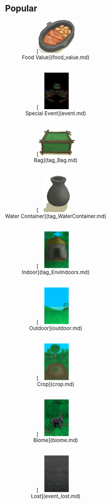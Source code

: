 # Popular  
<div style="display:inline-block"><div class="gamedatalist" style="text-align:center;;min-height:0px;margin-bottom:40px;margin-right:20px;font-size:1.2em;">[<div style="width:120px;display:inline-block;text-align:center"><img decoding="async" src="../wiki/Sprite/HoneyGlazedPork.png" href="a.md" style="max-width:120px;max-height:120px;"></div><br>Food Value](food_value.md)</div><div class="gamedatalist" style="text-align:center;;min-height:0px;margin-bottom:40px;margin-right:20px;font-size:1.2em;">[<div style="width:120px;display:inline-block;text-align:center"><img decoding="async" src="../wiki/Sprite/Enemy.png" href="a.md" style="max-width:120px;max-height:120px;"></div><br>Special Event](event.md)</div><div class="gamedatalist" style="text-align:center;;min-height:0px;margin-bottom:40px;margin-right:20px;font-size:1.2em;">[<div style="width:120px;display:inline-block;text-align:center"><img decoding="async" src="../wiki/Sprite/Chest.png" href="a.md" style="max-width:120px;max-height:120px;"></div><br> Bag](tag_Bag.md)</div><div class="gamedatalist" style="text-align:center;;min-height:0px;margin-bottom:40px;margin-right:20px;font-size:1.2em;">[<div style="width:120px;display:inline-block;text-align:center"><img decoding="async" src="../wiki/Sprite/ClayVase.png" href="a.md" style="max-width:120px;max-height:120px;"></div><br> Water Container](tag_WaterContainer.md)</div><div class="gamedatalist" style="text-align:center;;min-height:0px;margin-bottom:40px;margin-right:20px;font-size:1.2em;">[<div style="width:120px;display:inline-block;text-align:center"><img decoding="async" src="../wiki/Sprite/MudHut.png" href="a.md" style="max-width:120px;max-height:120px;"></div><br> Indoor](tag_EnvIndoors.md)</div><div class="gamedatalist" style="text-align:center;;min-height:0px;margin-bottom:40px;margin-right:20px;font-size:1.2em;">[<div style="width:120px;display:inline-block;text-align:center"><img decoding="async" src="../wiki/Sprite/Grasslands.png" href="a.md" style="max-width:120px;max-height:120px;"></div><br> Outdoor](outdoor.md)</div><div class="gamedatalist" style="text-align:center;;min-height:0px;margin-bottom:40px;margin-right:20px;font-size:1.2em;">[<div style="width:120px;display:inline-block;text-align:center"><img decoding="async" src="../wiki/Sprite/CropPlotGrowing.png" href="a.md" style="max-width:120px;max-height:120px;"></div><br> Crop](crop.md)</div><div class="gamedatalist" style="text-align:center;;min-height:0px;margin-bottom:40px;margin-right:20px;font-size:1.2em;">[<div style="width:120px;display:inline-block;text-align:center"><img decoding="async" src="../wiki/Sprite/MacaqueEvent.png" href="a.md" style="max-width:120px;max-height:120px;"></div><br> Biome](biome.md)</div><div class="gamedatalist" style="text-align:center;;min-height:0px;margin-bottom:40px;margin-right:20px;font-size:1.2em;">[<div style="width:120px;display:inline-block;text-align:center"><img decoding="async" src="../wiki/Sprite/WeatherStorm_Full.png" href="a.md" style="max-width:120px;max-height:120px;"></div><br> Lost](event_lost.md)</div></div>  
  
  


<script>document.title="Popular - Card Survival Wiki";</script>